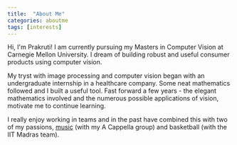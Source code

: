```yaml
---
title:  "About Me"
categories: aboutme
tags: [interests]
---
```


Hi, I'm Prakruti! I am currently pursuing my Masters in Computer Vision at Carnegie Mellon University. I dream of building robust and useful consumer products using computer vision. 

My tryst with image processing and computer vision began with an undergraduate internship in a healthcare company. Some neat mathematics followed and I built a useful tool. Fast forward a few years - the elegant mathematics involved and the numerous possible applications of vision, motivate me to continue learning. 

I really enjoy working in teams and in the past have combined this with two of my passions, [music](https://prakruti.github.io/misc/Music.html) (with my A Cappella group) and basketball (with the IIT Madras team).